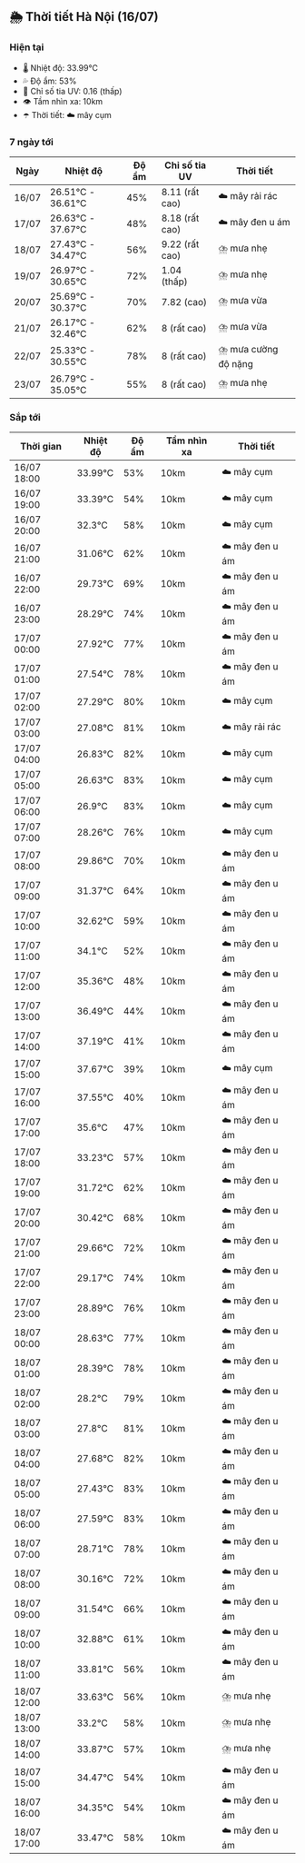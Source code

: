 ## 🌦️ Thời tiết Hà Nội (16/07)

### Hiện tại

- 🌡️ Nhiệt độ: 33.99℃
- 💦 Độ ẩm: 53%
- 🌟 Chỉ số tia UV: 0.16 (thấp)
- 👁️ Tầm nhìn xa: 10km
- ☂️ Thời tiết: ☁️ mây cụm

### 7 ngày tới

| Ngày | Nhiệt độ | Độ ẩm | Chỉ số tia UV | Thời tiết |
| --- | --- | --- | --- | --- |
| 16/07 | 26.51℃ - 36.61℃ | 45% | 8.11 (rất cao) | ☁️ mây rải rác |
| 17/07 | 26.63℃ - 37.67℃ | 48% | 8.18 (rất cao) | ☁️ mây đen u ám |
| 18/07 | 27.43℃ - 34.47℃ | 56% | 9.22 (rất cao) | ⛈️ mưa nhẹ |
| 19/07 | 26.97℃ - 30.65℃ | 72% | 1.04 (thấp) | ⛈️ mưa nhẹ |
| 20/07 | 25.69℃ - 30.37℃ | 70% | 7.82 (cao) | ⛈️ mưa vừa |
| 21/07 | 26.17℃ - 32.46℃ | 62% | 8 (rất cao) | ⛈️ mưa vừa |
| 22/07 | 25.33℃ - 30.55℃ | 78% | 8 (rất cao) | ⛈️ mưa cường độ nặng |
| 23/07 | 26.79℃ - 35.05℃ | 55% | 8 (rất cao) | ⛈️ mưa nhẹ |

### Sắp tới

| Thời gian | Nhiệt độ | Độ ẩm | Tầm nhìn xa | Thời tiết |
| --- | --- | --- | --- | --- |
| 16/07 18:00 | 33.99℃ | 53% | 10km | ☁️ mây cụm |
| 16/07 19:00 | 33.39℃ | 54% | 10km | ☁️ mây cụm |
| 16/07 20:00 | 32.3℃ | 58% | 10km | ☁️ mây cụm |
| 16/07 21:00 | 31.06℃ | 62% | 10km | ☁️ mây đen u ám |
| 16/07 22:00 | 29.73℃ | 69% | 10km | ☁️ mây đen u ám |
| 16/07 23:00 | 28.29℃ | 74% | 10km | ☁️ mây đen u ám |
| 17/07 00:00 | 27.92℃ | 77% | 10km | ☁️ mây đen u ám |
| 17/07 01:00 | 27.54℃ | 78% | 10km | ☁️ mây đen u ám |
| 17/07 02:00 | 27.29℃ | 80% | 10km | ☁️ mây cụm |
| 17/07 03:00 | 27.08℃ | 81% | 10km | ☁️ mây rải rác |
| 17/07 04:00 | 26.83℃ | 82% | 10km | ☁️ mây cụm |
| 17/07 05:00 | 26.63℃ | 83% | 10km | ☁️ mây cụm |
| 17/07 06:00 | 26.9℃ | 83% | 10km | ☁️ mây cụm |
| 17/07 07:00 | 28.26℃ | 76% | 10km | ☁️ mây cụm |
| 17/07 08:00 | 29.86℃ | 70% | 10km | ☁️ mây đen u ám |
| 17/07 09:00 | 31.37℃ | 64% | 10km | ☁️ mây đen u ám |
| 17/07 10:00 | 32.62℃ | 59% | 10km | ☁️ mây đen u ám |
| 17/07 11:00 | 34.1℃ | 52% | 10km | ☁️ mây đen u ám |
| 17/07 12:00 | 35.36℃ | 48% | 10km | ☁️ mây đen u ám |
| 17/07 13:00 | 36.49℃ | 44% | 10km | ☁️ mây đen u ám |
| 17/07 14:00 | 37.19℃ | 41% | 10km | ☁️ mây đen u ám |
| 17/07 15:00 | 37.67℃ | 39% | 10km | ☁️ mây cụm |
| 17/07 16:00 | 37.55℃ | 40% | 10km | ☁️ mây đen u ám |
| 17/07 17:00 | 35.6℃ | 47% | 10km | ☁️ mây đen u ám |
| 17/07 18:00 | 33.23℃ | 57% | 10km | ☁️ mây đen u ám |
| 17/07 19:00 | 31.72℃ | 62% | 10km | ☁️ mây đen u ám |
| 17/07 20:00 | 30.42℃ | 68% | 10km | ☁️ mây đen u ám |
| 17/07 21:00 | 29.66℃ | 72% | 10km | ☁️ mây đen u ám |
| 17/07 22:00 | 29.17℃ | 74% | 10km | ☁️ mây đen u ám |
| 17/07 23:00 | 28.89℃ | 76% | 10km | ☁️ mây đen u ám |
| 18/07 00:00 | 28.63℃ | 77% | 10km | ☁️ mây đen u ám |
| 18/07 01:00 | 28.39℃ | 78% | 10km | ☁️ mây đen u ám |
| 18/07 02:00 | 28.2℃ | 79% | 10km | ☁️ mây đen u ám |
| 18/07 03:00 | 27.8℃ | 81% | 10km | ☁️ mây đen u ám |
| 18/07 04:00 | 27.68℃ | 82% | 10km | ☁️ mây đen u ám |
| 18/07 05:00 | 27.43℃ | 83% | 10km | ☁️ mây đen u ám |
| 18/07 06:00 | 27.59℃ | 83% | 10km | ☁️ mây đen u ám |
| 18/07 07:00 | 28.71℃ | 78% | 10km | ☁️ mây đen u ám |
| 18/07 08:00 | 30.16℃ | 72% | 10km | ☁️ mây đen u ám |
| 18/07 09:00 | 31.54℃ | 66% | 10km | ☁️ mây đen u ám |
| 18/07 10:00 | 32.88℃ | 61% | 10km | ☁️ mây đen u ám |
| 18/07 11:00 | 33.81℃ | 56% | 10km | ☁️ mây đen u ám |
| 18/07 12:00 | 33.63℃ | 56% | 10km | ⛈️ mưa nhẹ |
| 18/07 13:00 | 33.2℃ | 58% | 10km | ⛈️ mưa nhẹ |
| 18/07 14:00 | 33.87℃ | 57% | 10km | ⛈️ mưa nhẹ |
| 18/07 15:00 | 34.47℃ | 54% | 10km | ☁️ mây đen u ám |
| 18/07 16:00 | 34.35℃ | 54% | 10km | ☁️ mây đen u ám |
| 18/07 17:00 | 33.47℃ | 58% | 10km | ☁️ mây đen u ám |
